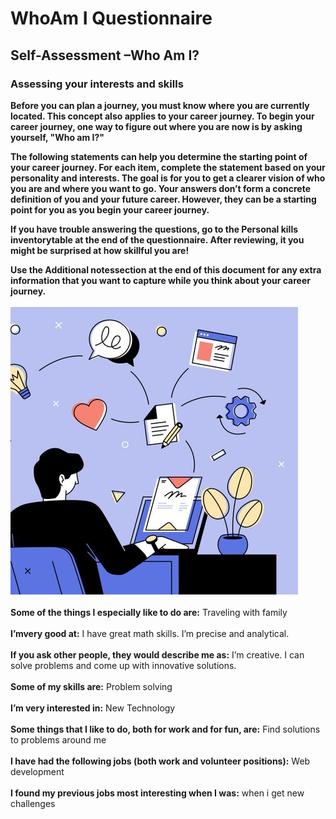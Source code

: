 # WhoAm I Questionnaire

## Self-Assessment –Who Am I?

### Assessing your interests and skills

__Before you can plan a journey, you must know where you are currently located. This concept also applies to your career journey. To begin your career journey, one way to figure out where you are now is by asking yourself, "Who am I?"__

__The following statements can help you determine the starting point of your career journey. For each item, complete the statement based on your personality and interests. The goal is for you to get a clearer vision of who you are and where you want to go. Your answers don’t form a concrete definition of you and your future career. However, they can be a starting point for you as you begin your career journey.__

__If you have trouble answering the questions, go to the Personal kills inventorytable at the end of the questionnaire. After reviewing, it you might be surprised at how skillful you are!__

__Use the Additional notessection at the end of this document for any extra information that you want to capture while you think about your career journey.__
<br><br>
![alt text](02_what-skills-to-put-on-a-cv-with-examples-and-tips.jpg)
<br><br>
__Some of the things I especially like to do are:__
Traveling with family
<br><br>
__I’mvery good at:__ 
I have great math skills. I’m precise and analytical.
<br><br>
__If you ask other people, they would describe me as:__ 
I’m creative. I can solve problems and come up with innovative solutions.
<br><br>
__Some of my skills are:__
Problem solving
<br><br>
__I’m very interested in:__
New Technology
<br><br>
__Some things that I like to do, both for work and for fun, are:__
Find solutions to problems around me
<br><br>
__I have had the following jobs (both work and volunteer positions):__ 
Web development
<br><br>
__I found my previous jobs most interesting when I was:__
when i get new challenges


